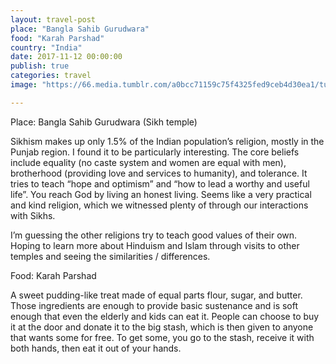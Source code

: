 ```yaml
---
layout: travel-post
place: "Bangla Sahib Gurudwara"
food: "Karah Parshad"
country: "India"
date: 2017-11-12 00:00:00
publish: true
categories: travel
image: "https://66.media.tumblr.com/a0bcc71159c75f4325fed9ceb4d30ea1/tumblr_p0t7q9S0k51wkhtd7o1_1280.jpg"

---
```


Place: Bangla Sahib Gurudwara (Sikh temple)

Sikhism makes up only 1.5% of the Indian population’s religion, mostly in the Punjab region. I found it to be particularly interesting. The core beliefs include equality (no caste system and women are equal with men), brotherhood (providing love and services to humanity), and tolerance. It tries to teach “hope and optimism” and “how to lead a worthy and useful life”. You reach God by living an honest living. Seems like a very practical and kind religion, which we witnessed plenty of through our interactions with Sikhs.

I’m guessing the other religions try to teach good values of their own. Hoping to learn more about Hinduism and Islam through visits to other temples and seeing the similarities / differences.

Food: Karah Parshad

A sweet pudding-like treat made of equal parts flour, sugar, and butter. Those ingredients are enough to provide basic sustenance and is soft enough that even the elderly and kids can eat it. People can choose to buy it at the door and donate it to the big stash, which is then given to anyone that wants some for free. To get some, you go to the stash, receive it with both hands, then eat it out of your hands. 
